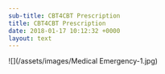 ```yaml
---
sub-title: CBT4CBT Prescription
title: CBT4CBT Prescription
date: 2018-01-17 10:12:32 +0000
layout: text
---
```

![](/assets/images/Medical Emergency-1.jpg)
